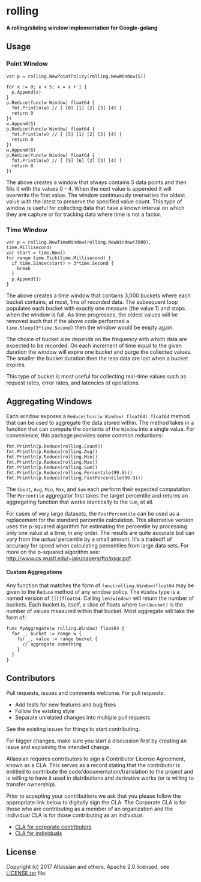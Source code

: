 # rolling #

**A rolling/sliding window implementation for Google-golang**

## Usage ##

### Point Window ###

```golang
var p = rolling.NewPointPolicy(rolling.NewWindow(5))

for x := 0; x < 5; x = x + 1 {
  p.Append(x)
}
p.Reduce(func(w Window) float64 {
  fmt.Println(w) // [ [0] [1] [2] [3] [4] ]
  return 0
})
w.Append(5)
p.Reduce(func(w Window) float64 {
  fmt.Println(w) // [ [5] [1] [2] [3] [4] ]
  return 0
})
w.Append(6)
p.Reduce(func(w Window) float64 {
  fmt.Println(w) // [ [5] [6] [2] [3] [4] ]
  return 0
})
```

The above creates a window that always contains 5 data points and then fills
it with the values 0 - 4. When the next value is appended it will overwrite
the first value. The window continuously overwrites the oldest value with the
latest to preserve the specified value count. This type of window is useful
for collecting data that have a known interval on which they are capture or
for tracking data where time is not a factor.

### Time Window ###

```golang
var p = rolling.NewTimeWindow(rolling.NewWindow(3000), time.Millisecond)
var start = time.Now()
for range time.Tick(time.Millisecond) {
  if time.Since(start) > 3*time.Second {
    break
  }
  p.Append(1)
}
```

The above creates a time window that contains 3,000 buckets where each bucket
contains, at most, 1ms of recorded data. The subsequent loop populates each
bucket with exactly one measure (the value 1) and stops when the window is full.
As time progresses, the oldest values will be removed such that if the above
code performed a `time.Sleep(3*time.Second)` then the window would be empty
again.

The choice of bucket size depends on the frequency with which data are expected
to be recorded. On each increment of time equal to the given duration the window
will expire one bucket and purge the collected values. The smaller the bucket
duration then the less data are lost when a bucket expires.

This type of bucket is most useful for collecting real-time values such as
request rates, error rates, and latencies of operations.

## Aggregating Windows ##

Each window exposes a `Reduce(func(w Window) float64) float64` method that can
be used to aggregate the data stored within. The method takes in a function
that can compute the contents of the `Window` into a single value. For
convenience, this package provides some common reductions:

```golang
fmt.Println(p.Reduce(rolling.Count))
fmt.Println(p.Reduce(rolling.Avg))
fmt.Println(p.Reduce(rolling.Min))
fmt.Println(p.Reduce(rolling.Max))
fmt.Println(p.Reduce(rolling.Sum))
fmt.Println(p.Reduce(rolling.Percentile(99.9)))
fmt.Println(p.Reduce(rolling.FastPercentile(99.9)))
```

The `Count`, `Avg`, `Min`, `Max`, and `Sum` each perform their expected
computation. The `Percentile` aggregator first takes the target percentile and
returns an aggregating function that works identically to the `Sum`, et all.

For cases of very large datasets, the `FastPercentile` can be used as a
replacement for the standard percentile calculation. This alternative version
uses the p-squared algorithm for estimating the percentile by processing
only one value at a time, in any order. The results are quite accurate but can
vary from the *actual* percentile by a small amount. It's a tradeoff of accuracy
for speed when calculating percentiles from large data sets. For more on the
p-squared algorithm see: <http://www.cs.wustl.edu/~jain/papers/ftp/psqr.pdf>.

#### Custom Aggregations ####

Any function that matches the form of `func(rolling.Window)float64` may be given
to the `Reduce` method of any window policy. The `Window` type is a named
version of `[][]float64`. Calling `len(window)` will return the number of
buckets. Each bucket is, itself, a slice of floats where `len(bucket)` is the
number of values measured within that bucket. Most aggregate will take the form
of:

```golang
func MyAggregate(w rolling.Window) float64 {
  for _, bucket := range w {
    for _, value := range bucket {
      // aggregate something
    }
  }
}
```

## Contributors ##

Pull requests, issues and comments welcome. For pull requests:

*   Add tests for new features and bug fixes
*   Follow the existing style
*   Separate unrelated changes into multiple pull requests

See the existing issues for things to start contributing.

For bigger changes, make sure you start a discussion first by creating
an issue and explaining the intended change.

Atlassian requires contributors to sign a Contributor License Agreement,
known as a CLA. This serves as a record stating that the contributor is
entitled to contribute the code/documentation/translation to the project
and is willing to have it used in distributions and derivative works
(or is willing to transfer ownership).

Prior to accepting your contributions we ask that you please follow the appropriate
link below to digitally sign the CLA. The Corporate CLA is for those who are
contributing as a member of an organization and the individual CLA is for
those contributing as an individual.

*   [CLA for corporate contributors](https://na2.docusign.net/Member/PowerFormSigning.aspx?PowerFormId=e1c17c66-ca4d-4aab-a953-2c231af4a20b)
*   [CLA for individuals](https://na2.docusign.net/Member/PowerFormSigning.aspx?PowerFormId=3f94fbdc-2fbe-46ac-b14c-5d152700ae5d)

## License ##

Copyright (c) 2017 Atlassian and others.
Apache 2.0 licensed, see [LICENSE.txt](LICENSE.txt) file.
